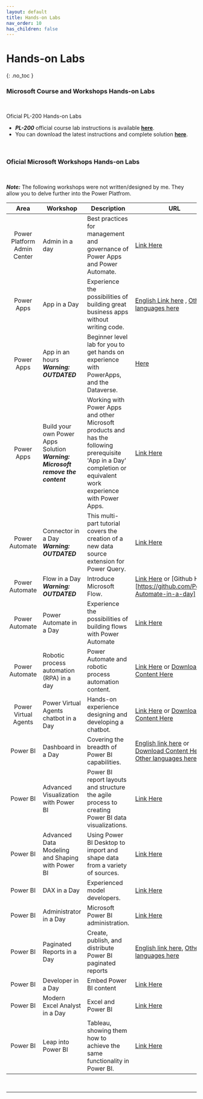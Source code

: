 ```yaml
---
layout: default
title: Hands-on Labs
nav_order: 10
has_children: false
---
```


# Hands-on Labs
{: .no_toc }



### Microsoft Course and Workshops Hands-on Labs

<br/>

Oficial PL-200 Hands-on Labs
* ***PL-200*** official course lab instructions is available [**here**](https://microsoftlearning.github.io/PL-200-Power-Platform-Functional-Consultant/).
* You can download the latest instructions and complete solution [**here**](https://github.com/MicrosoftLearning/PL-200-Power-Platform-Functional-Consultant).


<br/>

### Oficial Microsoft Workshops Hands-on Labs

<br/>

***Note:*** The following workshops were not written/designed by me. They allow you to delve further into the Power Platfrom.

| Area  | Workshop  | Description | URL | 
| :---: | --- | --- | --- | 
| Power Platform Admin Center | Admin in a day | Best practices for management and governance of Power Apps and Power Automate. | [Link Here](https://github.com/microsoft/powerapps-tools/tree/master/Administration/AdminInADay) |
| Power Apps | App in a Day | Experience the possibilities of building great business apps without writing code. | [English Link here](https://aka.ms/appinaday) , [Other languages here](https://aka.ms/AppinadayLocal) |
| Power Apps | App in an hours <br> ***Warning: OUTDATED*** | Beginner level lab for you to get hands on experience with PowerApps, and the Dataverse. | [Here](https://aka.ms/AppInHours) |
| Power Apps | Build your own Power Apps Solution <br> ***Warning: Microsoft remove the content***| Working with Power Apps and other Microsoft products and has the following prerequisite 'App in a Day' completion or equivalent work experience with Power Apps. | [Link Here](https://aka.ms/BYOPAS_Student) | 
| Power Automate | Connector in a Day <br> ***Warning: OUTDATED*** | This multi-part tutorial covers the creation of a new data source extension for Power Query. | [Link Here](https://github.com/Microsoft/DataConnectors/tree/master/samples/TripPin) | 
| Power Automate | Flow in a Day <br>***Warning: OUTDATED*** | Introduce Microsoft Flow. | [Link Here](https://aka.ms/flowinaday) or [Github Here][https://github.com/Power-Automate-in-a-day]  | 
| Power Automate | Power Automate in a Day | Experience the possibilities of building flows with Power Automate | [Link Here](https://github.com/Power-Automate-in-a-day/Training-by-the-community) |
| Power Automate |  Robotic process automation (RPA) in a day  | Power Automate and robotic process automation content. | [Link Here](https://aka.ms/RPAinaDayPackage) or [Download Content Here](https://pahandsonlab.blob.core.windows.net/documents/RPAinADay%20-%20Student.zip?sp=r&st=2021-04-30T01:46:50Z&se=2023-09-30T09:46:50Z&spr=https&sv=2020-02-10&sr=b&sig=Hs5s5NxWr1ptOyXdk649pPrHtJRAu9Ovpg%2Bl1Sskq9c%3D) |
| Power Virtual Agents  | Power Virtual Agents chatbot in a Day   | Hands-on experience designing and developing a chatbot. | [Link Here](https://aka.ms/PVAinaDayPackage) or [Download Content Here](https://pahandsonlab.blob.core.windows.net/documents/PVAinDayAttendee.zip) | 
| Power BI | Dashboard in a Day | Covering the breadth of Power BI capabilities. | [English link here](https://aka.ms/diad_student) or [Download Content Here](https://ms-p-001-delivery.sitecorecontenthub.cloud/api/delivery/local-2f8c9a6eb21846d2831ee025dbfaa2a3?intent=Download&expires=2023-03-20T14%3A38%3A10.8440410Z&entityid=8409469&userid=&rendition=DownloadOriginal&isSecure=False&signature=bL6Q_eN6qC8), [Other languages here](https://aka.ms/DIAD_Attendee_Local) |
| Power BI | Advanced Visualization with Power BI | Power BI report layouts and structure the agile process to creating Power BI data visualizations. | [Link Here](https://aka.ms/PBI-adv-Vis) |
| Power BI | Advanced Data Modeling and Shaping with Power BI | Using Power BI Desktop to import and shape data from a variety of sources. | [Link Here](https://aka.ms/PBIModelShape) |
| Power BI | DAX in a Day | Experienced model developers. | [Link Here](https://aka.ms/DAXIAD) |
| Power BI | Administrator in a Day | Microsoft Power BI administration.  | [Link Here](https://aka.ms/PBI-AdminIAD) |
| Power BI | Paginated Reports in a Day  | Create, publish, and distribute Power BI paginated reports| [English link here](https://aka.ms/priad-student), [Other languages here](https://aka.ms/priad-student) |
| Power BI | Developer in a Day | Embed Power BI content | [Link Here](https://aka.ms/DevIAD_Student)|
| Power BI | Modern Excel Analyst in a Day | Excel and Power BI | [Link Here](https://aka.ms/MAIAD-Attendee) |
| Power BI | Leap into Power BI | Tableau, showing them how to achieve the same functionality in Power BI. | [Link Here](https://aka.ms/LeapAttendee) |

<br/>

---

